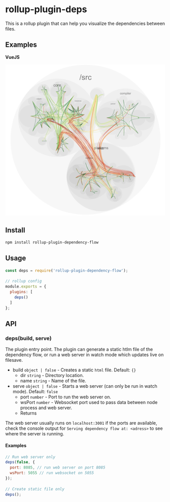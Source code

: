# rollup-plugin-deps

This is a rollup plugin that can help you visualize the dependencies between files.


## Examples

**VueJS**

![](./assets/vue.png)

## Install

```sh
npm install rollup-plugin-dependency-flow
```

## Usage

```js
const deps = require('rollup-plugin-dependency-flow');

// rollup config
module.exports = {
  plugins: [
    deps()
  ]
};
```

## API

### deps(build, serve)

The plugin entry point. The plugin can generate a static htlm file of the dependency flow, or run a web server in watch mode which updates live on filesave.

- build `object | false` - Creates a static `html` file. Default: `{}`
  - dir `string` - Directory location.
  - name `string` - Name of the file.
- serve `object | false` - Starts a web server (can only be run in watch mode). Default: `false`
  - port `number` - Port to run the web server on.
  - wsPort `number` - Websocket port used to pass data between node process and web server.
  - Returns

The web server usually runs on `localhost:3001` if the ports are available, check the console output for `Serving dependency flow at: <adress>` to see where the server is running.

#### Examples

```js
// Run web server only
deps(false, {
  port: 8085, // run web server on port 8085
  wsPort: 5055 // run websocket on 5055
});

// Create static file only
deps();
```

